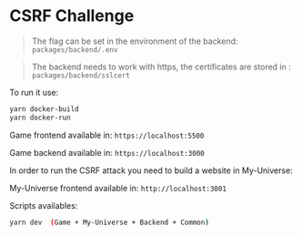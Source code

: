 # CSRF Challenge

> The flag can be set in the environment of the backend: `packages/backend/.env`

> The backend needs to work with https, the certificates are stored in : `packages/backend/sslcert`

To run it use:
```bash
yarn docker-build
yarn docker-run
```

Game frontend available in: `https://localhost:5500`

Game backend available in: `https://localhost:3000`

In order to run the CSRF attack you need to build a website in My-Universe:

My-Universe frontend available in: `http://localhost:3001`


Scripts availables:

```bash
yarn dev  (Game + My-Universe + Backend + Common)
```